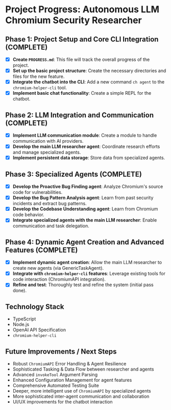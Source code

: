 # Project Progress: Autonomous LLM Chromium Security Researcher

## Phase 1: Project Setup and Core CLI Integration (COMPLETE)

- [X] **Create `PROGRESS.md`**: This file will track the overall progress of the project.
- [X] **Set up the basic project structure**: Create the necessary directories and files for the new feature.
- [X] **Integrate the chatbot into the CLI**: Add a new command `ch agent` to the `chromium-helper-cli` tool.
- [X] **Implement basic chat functionality**: Create a simple REPL for the chatbot.

## Phase 2: LLM Integration and Communication (COMPLETE)

- [X] **Implement LLM communication module**: Create a module to handle communication with AI providers.
- [X] **Develop the main LLM researcher agent**: Coordinate research efforts and manage specialized agents.
- [X] **Implement persistent data storage**: Store data from specialized agents.

## Phase 3: Specialized Agents (COMPLETE)

- [X] **Develop the Proactive Bug Finding agent**: Analyze Chromium's source code for vulnerabilities.
- [X] **Develop the Bug Pattern Analysis agent**: Learn from past security incidents and extract bug patterns.
- [X] **Develop the Codebase Understanding agent**: Learn from Chromium code behavior.
- [X] **Integrate specialized agents with the main LLM researcher**: Enable communication and task delegation.

## Phase 4: Dynamic Agent Creation and Advanced Features (COMPLETE)

- [X] **Implement dynamic agent creation**: Allow the main LLM researcher to create new agents (via GenericTaskAgent).
- [X] **Integrate with `chromium-helper-cli` features**: Leverage existing tools for code interaction (ChromiumAPI integration).
- [X] **Refine and test**: Thoroughly test and refine the system (initial pass done).

## Technology Stack

- TypeScript
- Node.js
- OpenAI API Specification
- `chromium-helper-cli`

## Future Improvements / Next Steps
- Robust `ChromiumAPI` Error Handling & Agent Resilience
- Sophisticated Tasking & Data Flow between researcher and agents
- Advanced `invokeTool` Argument Parsing
- Enhanced Configuration Management for agent features
- Comprehensive Automated Testing Suite
- Deeper, more intelligent use of `ChromiumAPI` by specialized agents
- More sophisticated inter-agent communication and collaboration
- UI/UX improvements for the chatbot interaction
